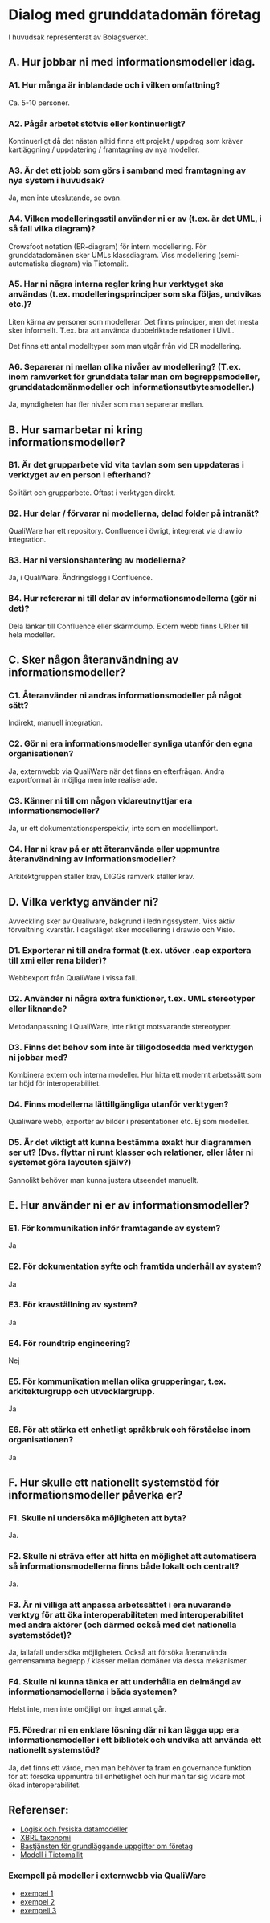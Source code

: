 # Dialog med grunddatadomän företag
I huvudsak representerat av Bolagsverket.

## A. Hur jobbar ni med informationsmodeller idag.

### A1. Hur många är inblandade och i vilken omfattning?
Ca. 5-10 personer.

### A2. Pågår arbetet stötvis eller kontinuerligt?
Kontinuerligt då det nästan alltid finns ett projekt / uppdrag som kräver kartläggning / uppdatering / framtagning av nya modeller.

### A3. Är det ett jobb som görs i samband med framtagning av nya system i huvudsak?
Ja, men inte uteslutande, se ovan.

### A4. Vilken modelleringsstil använder ni er av (t.ex. är det UML, i så fall vilka diagram)?
Crowsfoot notation (ER-diagram) för intern modellering. För grunddatadomänen sker UMLs klassdiagram.
Viss modellering (semi-automatiska diagram) via Tietomalit.

### A5. Har ni några interna regler kring hur verktyget ska användas (t.ex. modelleringsprinciper som ska följas, undvikas etc.)?
Liten kärna av personer som modellerar.
Det finns principer, men det mesta sker informellt. T.ex. bra att använda dubbelriktade relationer i UML.

Det finns ett antal modelltyper som man utgår från vid ER modellering.

### A6. Separerar ni mellan olika nivåer av modellering? (T.ex. inom ramverket för grunddata talar man om begreppsmodeller, grunddatadomänmodeller och informationsutbytesmodeller.)
Ja, myndigheten har fler nivåer som man separerar mellan.

## B. Hur samarbetar ni kring informationsmodeller?

### B1. Är det grupparbete vid vita tavlan som sen uppdateras i verktyget av en person i efterhand?
Solitärt och grupparbete. Oftast i verktygen direkt.

### B2. Hur delar / förvarar ni modellerna, delad folder på intranät?
QualiWare har ett repository.
Confluence i övrigt, integrerat via draw.io integration.

### B3. Har ni versionshantering av modellerna?
Ja, i QualiWare. Ändringslogg i Confluence.

### B4. Hur refererar ni till delar av informationsmodellerna (gör ni det)?
Dela länkar till Confluence eller skärmdump. Extern webb finns URI:er till hela modeller.

## C. Sker någon återanvändning av informationsmodeller?

### C1. Återanvänder ni andras informationsmodeller på något sätt?
Indirekt, manuell integration.

### C2. Gör ni era informationsmodeller synliga utanför den egna organisationen?
Ja, externwebb via QualiWare när det finns en efterfrågan. Andra exportformat är möjliga men inte realiserade.

### C3. Känner ni till om någon vidareutnyttjar era informationsmodeller?
Ja, ur ett dokumentationsperspektiv, inte som en modellimport.

### C4. Har ni krav på er att återanvända eller uppmuntra återanvändning av informationsmodeller?
Arkitektgruppen ställer krav, DIGGs ramverk ställer krav.

## D. Vilka verktyg använder ni?

Avveckling sker av Qualiware, bakgrund i ledningssystem. Viss aktiv förvaltning kvarstår.
I dagsläget sker modellering i draw.io och Visio.

### D1. Exporterar ni till andra format (t.ex. utöver .eap exportera till xmi eller rena bilder)?
Webbexport från QualiWare i vissa fall.

### D2. Använder ni några extra funktioner, t.ex. UML stereotyper eller liknande?
Metodanpassning i QualiWare, inte riktigt motsvarande stereotyper.

### D3. Finns det behov som inte är tillgodosedda med verktygen ni jobbar med?
Kombinera extern och interna modeller. Hur hitta ett modernt arbetssätt som tar höjd för interoperabilitet.

### D4. Finns modellerna lättillgängliga utanför verktygen?
Qualiware webb, exporter av bilder i presentationer etc. Ej som modeller.

### D5. Är det viktigt att kunna bestämma exakt hur diagrammen ser ut? (Dvs. flyttar ni runt klasser och relationer, eller låter ni systemet göra layouten själv?)
Sannolikt behöver man kunna justera utseendet manuellt.

## E. Hur använder ni er av informationsmodeller?

### E1. För kommunikation inför framtagande av system?
Ja

### E2. För dokumentation syfte och framtida underhåll av system?
Ja

### E3. För kravställning av system?
Ja

### E4. För roundtrip engineering?
Nej

### E5. För kommunikation mellan olika grupperingar, t.ex. arkitekturgrupp och utvecklargrupp.
Ja

### E6. För att stärka ett enhetligt språkbruk och förståelse inom organisationen?
Ja

## F. Hur skulle ett nationellt systemstöd för informationsmodeller påverka er?

### F1. Skulle ni undersöka möjligheten att byta?
Ja.

### F2. Skulle ni sträva efter att hitta en möjlighet att automatisera så informationsmodellerna finns både lokalt och centralt?
Ja.

### F3. Är ni villiga att anpassa arbetssättet i era nuvarande verktyg för att öka interoperabiliteten med interoperabilitet med andra aktörer (och därmed också med det nationella systemstödet)?
Ja, iallafall undersöka möjligheten. Också att försöka återanvända gemensamma begrepp / klasser mellan domäner via dessa mekanismer.

### F4. Skulle ni kunna tänka er att underhålla en delmängd av informationsmodellerna i båda systemen?
Helst inte, men inte omöjligt om inget annat går.

### F5. Föredrar ni en enklare lösning där ni kan lägga upp era informationsmodeller i ett bibliotek och undvika att använda ett nationellt systemstöd?
Ja, det finns ett värde, men man behöver ta fram en governance funktion för att försöka uppmuntra till enhetlighet och hur man tar sig vidare mot ökad interoperabilitet.


## Referenser:

* [Logisk och fysiska datamodeller](https://online.visual-paradigm.com/knowledge/visual-modeling/conceptual-vs-logical-vs-physical-data-model#:~:text=The%20conceptual%20model%20is%20to,implementation%20of%20the%20data%20model)
* [XBRL taxonomi](https://xbrl.taxonomier.se/dokumentation/arsredovisning/k3/2021-rev20220524/index.html)
* [Bastjänsten för grundläggande uppgifter om företag](https://www.bolagsverket.se/omoss/utvecklingavdigitalatjanster/densammansattabastjanstenforgrundlaggandeuppgifteromforetag/dokumentationforsammansattabastjansten.2249.html)
* [Modell i Tietomallit](https://tietomallit.suomi.fi/model/ncdrm/Organization/)

### Exempell på modeller i externwebb via QualiWare
* [exempel 1](http://samverkan.bolagsverket.se/gu/ConceptModel/288841c9-624f-47bb-a007-9dbd21f2675b.html)
* [exempel 2](http://samverkan.bolagsverket.se/gu/DataModelDiagram/cad45e93-c3ad-40b2-a66d-f73f9f1de2bd.html)
* [exempell 3](http://samverkan.bolagsverket.se/gu/HTMLDocument/df494ff5-33db-4508-b4b8-73df079f688c.html)